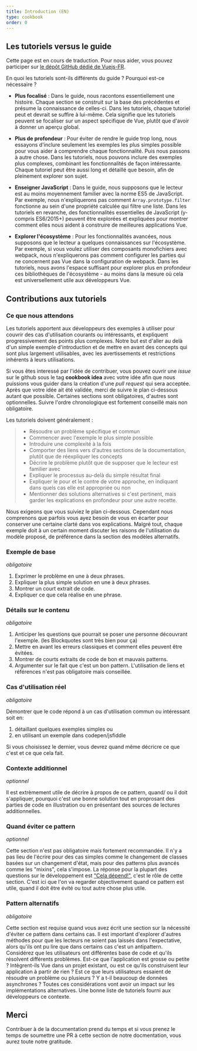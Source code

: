 ```yaml
---
title: Introduction (EN)
type: cookbook
order: 0
---
```


## Les tutoriels versus le guide

<p>Cette page est en cours de traduction. Pour nous aider, vous pouvez participer sur <a href="https://github.com/vuejs-fr/vuejs.org" target="_blank">le dépôt GitHub dédié de Vuejs-FR</a>.</p><p>En quoi les tutoriels sont-ils différents du guide ? Pourquoi est-ce nécessaire ?</p>

* **Plus focalisé** : Dans le guide, nous racontons essentiellement une histoire. Chaque section se construit sur la base des précédentes et présume la connaissance de celles-ci. Dans les tutoriels, chaque tutoriel peut et devrait se suffire à lui-même. Cela signifie que les tutoriels peuvent se focaliser sur un aspect spécifique de Vue, plutôt que d'avoir à donner un aperçu global.

* **Plus de profondeur** : Pour éviter de rendre le guide trop long, nous essayons d'inclure seulement les exemples les plus simples possible pour vous aider à comprendre chaque fonctionnalité. Puis nous passons à autre chose. Dans les tutoriels, nous pouvons inclure des exemples plus complexes, combinant les fonctionnalités de façon intéressante. Chaque tutoriel peut être aussi long et détaillé que besoin, afin de pleinement explorer son sujet.

* **Enseigner JavaScript** : Dans le guide, nous supposons que le lecteur est au moins moyennement familier avec la norme ES5 de JavaScript. Par exemple, nous n'expliquerons pas comment `Array.prototype.filter` fonctionne au sein d'une propriété calculée qui filtre une liste. Dans les tutoriels en revanche, des fonctionnalités essentielles de JavaScript (y-compris ES6/2015+) peuvent être explorées et expliquées pour montrer comment elles nous aident à construire de meilleures applications Vue.

* **Explorer l'écosystème** : Pour les fonctionnalités avancées, nous supposons que le lecteur a quelques connaissances sur l'écosystème. Par exemple, si vous voulez utiliser des composants monofichiers avec webpack, nous n'expliquerons pas comment configurer les parties qui ne concernent pas Vue dans la configuration de webpack. Dans les tutoriels, nous avons l'espace suffisant pour explorer plus en profondeur ces bibliothèques de l'écosystème - au moins dans la mesure où cela est universellement utile aux développeurs Vue.

## Contributions aux tutoriels

### Ce que nous attendons

Les tutoriels apportent aux développeurs des exemples à utiliser pour couvrir des cas d'utilisation courants ou intéressants, et expliquent progressivement des points plus complexes. Notre but est d'aller au delà d'un simple exemple d'introduction et de mettre en avant des concepts qui sont plus largement utilisables, avec les avertissements et restrictions inhérents à leurs utilisations.

Si vous êtes interessé par l'idée de contribuer, vous pouvez ouvrir une *issue* sur le github sous le tag **cookbook idea** avec votre idée afin que nous puissions vous guider dans la création d'une *pull request* qui sera acceptée. Après que votre idée ait été validée, merci de suivre le plan ci-dessous autant que possible. Certaines sections sont obligatoires, d'autres sont optionnelles. Suivre l'ordre chronologique est fortement conseillé mais non obligatoire.

Les tutoriels doivent généralement :

> * Résoudre un problème spécifique et commun
> * Commencer avec l'exemple le plus simple possible
> * Introduire une complexité à la fois
> * Comporter des liens vers d'autres sections de la documentation, plutôt que de réexpliquer les concepts
> * Décrire le problème plutôt que de supposer que le lecteur est familier avec
> * Expliquer le processus au-delà du simple résultat final
> * Expliquer le pour et le contre de votre approche, en indiquant dans quels cas elle est appropriée ou non
> * Mentionner des solutions alternatives si c'est pertinent, mais garder les explications en profondeur pour une autre recette.

Nous exigeons que vous suiviez le plan ci-dessous. Cependant nous comprenons que parfois vous ayez besoin de vous en écarter pour conserver une certaine clarté dans vos explications. Malgré tout, chaque exemple doit à un certain moment discuter les raisons de l'utilisation du modèle proposé, de préférence dans la section des modèles alternatifs.

### Exemple de base

_obligatoire_

1.  Exprimer le problème en une à deux phrases.
2.  Expliquer la plus simple solution en une à deux phrases.
3.  Montrer un court extrait de code.
4.  Expliquer ce que cela réalise en une phrase.

### Détails sur le contenu

_obligatoire_

1.  Anticiper les questions que pourrait se poser une personne découvrant l'exemple. (les Blockquotes sont très bien pour ça)
2.  Mettre en avant les erreurs classiques et comment elles peuvent être évitées.
3.  Montrer de courts extraits de code de bon et mauvais patterns.
4.  Argumenter sur le fait que c'est un bon pattern. L'utilisation de liens et références n'est pas obligatoire mais conseillée.

### Cas d'utilisation réel

_obligatoire_

Démontrer que le code répond à un cas d'utilisation commun ou intéressant soit en:

1.  détaillant quelques exemples simples ou
2.  en utilisant un exemple dans codepen/jsfiddle

Si vous choisissez le dernier, vous devrez quand même décricre ce que c'est et
ce que cela fait.

### Contexte additionnel

_optionnel_

Il est extrèmement utile de décrire à propos de ce pattern, quand/ ou il doit s'appliquer, pourquoi c'est une bonne solution tout en proprosant des parties de code en illustration ou en présentant des sources de lectures additionnelles.

### Quand éviter ce pattern

_optionnel_

Cette section n'est pas obligatoire mais fortement recommandée. Il n'y a pas lieu de l'écrire pour des cas simples comme le changement de classes basées sur un changement d'état, mais pour des patterns plus avancés comme les "mixins", cela s'impose. La réponse pour la plupart des questions sur le développement est ["Cela dépend!"](https://codepen.io/rachsmith/pen/YweZbG), c'est le rôle de cette section. C'est ici que l'on va regarder objectivement quand ce pattern est utile, quand il doit être évité ou tout autre chose plus utile.

### Pattern alternatifs

_obligatoire_

Cette section est requise quand vous avez écrit une section sur la nécessité d'éviter ce pattern dans certains cas. Il est important d'explorer d'autres méthodes pour que les lecteurs ne soient pas laissés dans l'expectative, alors qu'ils ont pu lire que dans certains cas c'est un antipattern. Considérez que les utilisateurs ont différentes base de code et qu'ils résolvent différents problèmes. Est-ce que l'application est grosse ou petite ? Intègrent-ils Vue dans un projet existant, ou est ce qu'ils construisent leur application à partir de rien ? Est ce que leurs utilisateurs essaient de résoudre un problème ou plusieurs ? Y a t-il beaucoup de données asynchrones ? Toutes ces considérations vont avoir un impact sur les implémentations alternatives. Une bonne liste de tutoriels fourni aux développeurs ce contexte.

## Merci

Contribuer à de la documentation prend du temps et si vous prenez le temps de soumettre une PR à cette section de notre docmentation, vous aurez toute notre gratitude.
